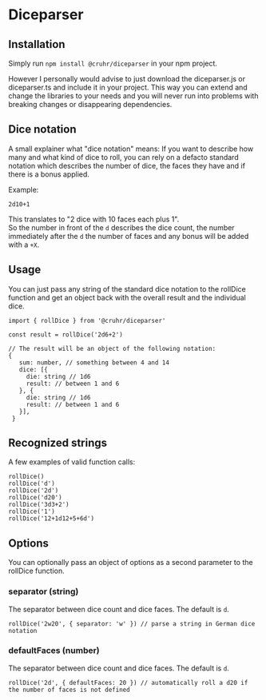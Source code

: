 # Diceparser

## Installation

Simply run `npm install @cruhr/diceparser` in your npm project.

However I personally would advise to just download the diceparser.js or diceparser.ts and include it in your project.
This way you can extend and change the libraries to your needs and you will never run into problems with breaking changes or disappearing dependencies.

## Dice notation

A small explainer what "dice notation" means: If you want to describe how many and what kind of dice to roll, you can
rely on a defacto standard notation which describes the number of dice, the faces they have and if there is a bonus applied.

Example:

```
2d10+1
```

This translates to "2 dice with 10 faces each plus 1".  
So the number in front of the `d` describes the dice count, the number immediately after the `d` the number of faces and
any bonus will be added with a `+X`.

## Usage

You can just pass any string of the standard dice notation to the rollDice function and get an object back with the overall result and the individual dice.

```JS
import { rollDice } from '@cruhr/diceparser'

const result = rollDice('2d6+2')

// The result will be an object of the following notation:
{
   sum: number, // something between 4 and 14
   dice: [{
     die: string // 1d6
     result: // between 1 and 6
   }, {
     die: string // 1d6
     result: // between 1 and 6
   }],
 }
```

## Recognized strings

A few examples of valid function calls:

```JS
rollDice()
rollDice('d')
rollDice('2d')
rollDice('d20')
rollDice('3d3+2')
rollDice('1')
rollDice('12+1d12+5+6d')
```

## Options

You can optionally pass an object of options as a second parameter to the rollDice function.

### separator (string)

The separator between dice count and dice faces. The default is `d`.

```JS
rollDice('2w20', { separator: 'w' }) // parse a string in German dice notation
```

### defaultFaces (number)

The separator between dice count and dice faces. The default is `d`.

```JS
rollDice('2d', { defaultFaces: 20 }) // automatically roll a d20 if the number of faces is not defined
```
